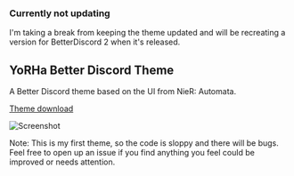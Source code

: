 ### Currently not updating
I'm taking a break from keeping the theme updated and will be recreating a version for BetterDiscord 2 when it's released.

## YoRHa Better Discord Theme

A Better Discord theme based on the UI from NieR: Automata.

[Theme download](https://raw.githubusercontent.com/ChaseIngebritson/YoRHa-Discord-Theme/master/dist/YoRHa.theme.css)

![Screenshot](https://i.imgur.com/zR1QZ1G.png)

Note: This is my first theme, so the code is sloppy and there will be bugs. Feel free to open up an issue if you find anything you feel could be improved or needs attention.
